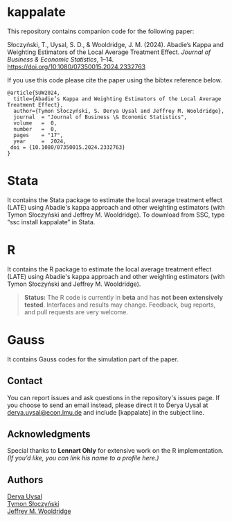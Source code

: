 # kappalate
This repository contains companion code for the following paper:

Słoczyński, T., Uysal, S. D., & Wooldridge, J. M. (2024). Abadie’s Kappa and Weighting Estimators of the Local Average Treatment Effect. _Journal of Business & Economic Statistics_, 1–14. https://doi.org/10.1080/07350015.2024.2332763

If you use this code please cite the paper using the bibtex reference below.


```
@article{SUW2024,
  title={Abadie’s Kappa and Weighting Estimators of the Local Average Treatment Effect},
  author={Tymon Słoczyński, S. Derya Uysal and Jeffrey M. Wooldridge},
  journal  = "Journal of Business \& Economic Statistics",
  volume   =  0,
  number   =  0,
  pages    = "17",
  year     =  2024,
 doi = {10.1080/07350015.2024.2332763}
}
```
# Stata
It contains the Stata package to estimate the local average treatment effect (LATE) using Abadie's kappa approach and other weighting estimators (with Tymon Słoczyński and Jeffrey M. Wooldridge). To download from SSC, type “ssc install kappalate” in Stata.

# R
It contains the R package to estimate the local average treatment effect (LATE) using Abadie's kappa approach and other weighting estimators (with Tymon Słoczyński and Jeffrey M. Wooldridge).

> **Status:** The R code is currently in **beta** and has **not been extensively tested**. Interfaces and results may change. Feedback, bug reports, and pull requests are very welcome.

# Gauss
It contains Gauss codes for the simulation part of the paper. 

Contact
-----------------
You can report issues and ask questions in the repository's issues page. If you choose to send an email instead, please direct it to Derya Uysal at derya.uysal@econ.lmu.de and include [kappalate] in the subject line.

## Acknowledgments
Special thanks to **Lennart Ohly** for extensive work on the R implementation. *(If you’d like, you can link his name to a profile here.)*


Authors
-----------------
[Derya Uysal](https://www.stat.washington.edu/people/cjones6/)  
[Tymon Słoczyński](https://people.brandeis.edu/~tslocz/)  
[Jeffrey M. Wooldridge](https://econ.msu.edu/about/directory/Wooldridge-Jeffrey)  
